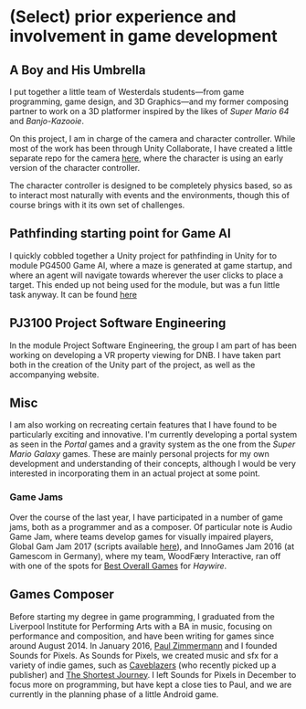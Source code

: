 # (Select) prior experience and involvement in game development

## A Boy and His Umbrella

I put together a little team of Westerdals students—from game programming, game design, and 3D Graphics—and my former composing partner to work on a 3D platformer inspired by the likes of *Super Mario 64* and *Banjo-Kazooie*.

On this project, I am in charge of the camera and character controller. While most of the work has been through Unity Collaborate, I have created a little separate repo for the camera [here](https://github.com/TheHeartmann/3D_third-person_camera), where the character is using an early version of the character controller.

The character controller is designed to be completely physics based, so as to interact most naturally with events and the environments, though this of course brings with it its own set of challenges.

## Pathfinding starting point for Game AI

I quickly cobbled together a Unity project for pathfinding in Unity for to module PG4500 Game AI, where a maze is generated at game startup, and where an agent will navigate towards wherever the user clicks to place a target. This ended up not being used for the module, but was a fun little task anyway. It can be found [here](https://github.com/TheHeartmann/PG4500_pathfinding)

## PJ3100 Project Software Engineering

In the module Project Software Engineering, the group I am part of has been working on developing a VR property viewing for DNB. I have taken part both in the creation of the Unity part of the project, as well as the accompanying website.

## Misc

I am also working on recreating certain features that I have found to be particularly exciting and innovative. I'm currently developing a portal system as seen in the *Portal* games and a gravity system as the one from the *Super Mario Galaxy* games. These are mainly personal projects for my own development and understanding of their concepts, although I would be very interested in incorporating them in an actual project at some point.


### Game Jams

Over the course of the last year, I have participated in a number of game jams, both as a programmer and as a composer. Of particular note is Audio Game Jam, where teams develop games for visually impaired players, Global Gam Jam 2017 (scripts available [here](https://github.com/clemarescx/GGJ2017-fatladysings)), and InnoGames Jam 2016 (at Gamescom in Germany), where my team, WoodFæry Interactive, ran off with one of the spots for [Best Overall Games](https://press.innogames.com/innogames-gamescom-game-jam-births-39-impressive-projects) for *Haywire*.

## Games Composer

Before starting my degree in game programming, I graduated from the Liverpool Institute for Performing Arts with a BA in music, focusing on performance and composition, and have been writing for games since around August 2014.
In January 2016, [Paul Zimmermann](http://www.paul-zimmermann.com/) and I founded Sounds for Pixels. As Sounds for Pixels, we created music and sfx for a variety of indie games, such as [Caveblazers](http://store.steampowered.com/app/452060/Caveblazers/) (who recently picked up a publisher) and [The Shortest Journey](http://gamejolt.com/games/the-shortest-journey/149463).
I left Sounds for Pixels in December to focus more on programming, but have kept a close ties to Paul, and we are currently in the planning phase of a little Android game.
